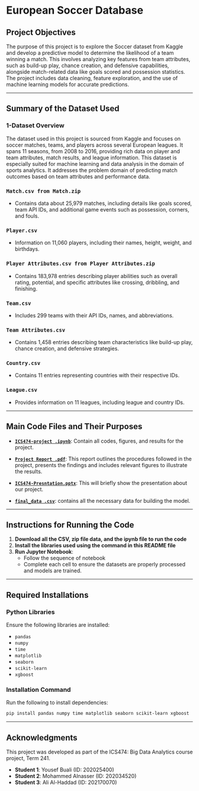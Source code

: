 
#  European Soccer Database

## Project Objectives
The purpose of this project is to explore the Soccer dataset from Kaggle and develop a predictive model to determine the likelihood of a team winning a match. This involves analyzing key features from team attributes, such as build-up play, chance creation, and defensive capabilities, alongside match-related data like goals scored and possession statistics. The project includes data cleaning, feature exploration, and the use of machine learning models for accurate predictions.

---

## Summary of the Dataset Used 

### 1-Dataset Overview

The dataset used in this project is sourced from Kaggle and focuses on soccer matches, teams, and players across several European leagues. It spans 11 seasons, from 2008 to 2016, providing rich data on player and team attributes, match results, and league information. This dataset is especially suited for machine learning and data analysis in the domain of sports analytics. It addresses the problem domain of predicting match outcomes based on team attributes and performance data. 

### `Match.csv from Match.zip`
- Contains data about 25,979 matches, including details like goals scored, team API IDs, and additional game events such as possession, corners, and fouls. 

### `Player.csv`
- Information on 11,060 players, including their names, height, weight, and birthdays. 

### `Player Attributes.csv from Player Attributes.zip `
- Contains 183,978 entries describing player abilities such as overall 
rating, potential, and specific attributes like crossing, dribbling, and finishing.

### `Team.csv`
- Includes 299 teams with their API IDs, names, and abbreviations.

### `Team Attributes.csv` 
- Contains 1,458 entries describing team characteristics like build-up 
play, chance creation, and defensive strategies. 

### `Country.csv` 
- Contains 11 entries representing countries with their respective IDs. 

### `League.csv` 
- Provides information on 11 leagues, including league and country IDs. 

---

## Main Code Files and Their Purposes


- [**`ICS474-project .ipynb`**](https://github.com/muzammilbehzad/Students-Projects-ICS474-Big-Data-Analytics-Fall-2024/blob/main/Project_s202025400_s202034520_s202170070/ICS474-project.ipynb): Contain all codes, figures, and results for the project.

- [**`Project Report .pdf`**](https://github.com/muzammilbehzad/Students-Projects-ICS474-Big-Data-Analytics-Fall-2024/blob/main/Project_s202025400_s202034520_s202170070/Project%20Report.pdf): This report outlines the procedures followed in the project, presents the findings and includes relevant figures to illustrate the results.
  
- [**`ICS474-Presntation.pptx`**](https://github.com/muzammilbehzad/Students-Projects-ICS474-Big-Data-Analytics-Fall-2024/blob/main/Project_s202025400_s202034520_s202170070/ICS474-Presntation.pptx): This will briefly show the presentation about our project.

- [**`final_data .csv`**](https://github.com/muzammilbehzad/Students-Projects-ICS474-Big-Data-Analytics-Fall-2024/blob/main/Project_s202025400_s202034520_s202170070/final_data.csv): contains all the necessary data for building the model. 
---

## Instructions for Running the Code

1. **Download all the CSV, zip file data, and the ipynb file to run the code** 
2. **Install the libraries used using the command in this README file** 
3. **Run Jupyter Notebook**:
   - Follow the sequence of notebook
   - Complete each cell to ensure the datasets are properly processed and models are trained.
---

## Required Installations

### Python Libraries
Ensure the following libraries are installed:
- `pandas`
- `numpy`
- `time`
- `matplotlib`
- `seaborn`
- `scikit-learn`
- `xgboost`

### Installation Command
Run the following to install dependencies:
```bash
pip install pandas numpy time matplotlib seaborn scikit-learn xgboost
```

---

## Acknowledgments
This project was developed as part of the ICS474: Big Data Analytics course project, Term 241.
- **Student 1**: Yousef Buali (ID: 202025400)
- **Student 2**: Mohammed Alnasser  (ID: 202034520)
- **Student 3**:  Ali Al-Haddad   (ID: 202170070)

